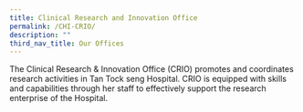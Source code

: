 ```yaml
---
title: Clinical Research and Innovation Office
permalink: /CHI-CRIO/
description: ""
third_nav_title: Our Offices
---
```

The Clinical Research & Innovation Office (CRIO) promotes and coordinates research activities in Tan Tock seng Hospital. CRIO is equipped with skills and capabilities through her staff to effectively support the research enterprise of the Hospital.